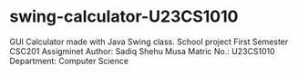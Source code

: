 # swing-calculator-U23CS1010
GUI Calculator made with Java Swing class. School project
First Semester CSC201 Assigminet 
Author: Sadiq Shehu Musa
Matric No.: U23CS1010
Department: Computer Science
